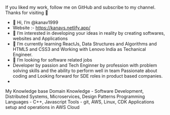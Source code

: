 

If you liked my work, follow me on GitHub and subscribe to my channel. Thanks for visiting 🙌
- 👋 Hi, I’m @kanav1999
- Website :- https://kanavs.netlify.app/
- 👀 I’m interested in developing your ideas in reality by creating softwares, websites and Applications 
- 🌱 I’m currently learning  ReactJs, Data Structures and Algorithms and HTML5 and CSS3  and Working with Lenovo India as Techanical Engineer.
- 💞️ I’m looking for software related jobs
- Developer by passion and Tech Enginner by profession  with problem solving skills and the ability to perform well in team Passionate about coding and Looking forward for SDE roles in product based companies.
-



My Knowledge base
Domain Knowledge - Software Development, Distributed Systems, Microservices, Design Patterns
Programming Languages -  C++, Javascript
Tools - git, AWS, Linux, CDK
Applications setup and operations in AWS Cloud
<!---
kanav1999/kanav1999 is a ✨ special ✨ repository because its `README.md` (this file) appears on your GitHub profile.
You can click the Preview link to take a look at your changes.
--->

